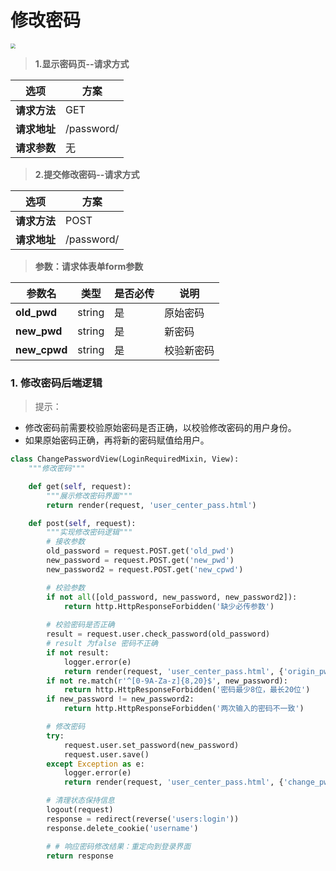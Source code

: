 # 修改密码

<img src="/user-center/images/13修改密码.png" style="zoom:50%">


> **1.显示密码页--请求方式**

| 选项 | 方案 |
| ---------------- | ---------------- |
| **请求方法** | GET |
| **请求地址** | /password/ |
| **请求参数** | 无 |

> **2.提交修改密码--请求方式**

| 选项 | 方案 |
| ---------------- | ---------------- |
| **请求方法** | POST |
| **请求地址** | /password/ |

> **参数：请求体表单form参数**

| 参数名 | 类型 | 是否必传 | 说明 |
| ---------------- | ---------------- | ---------------- | ---------------- |
| **old_pwd** | string | 是 | 原始密码 |
| **new_pwd** | string | 是 | 新密码 |
| **new_cpwd** | string | 是 | 校验新密码 |


### 1. 修改密码后端逻辑

> 提示：
* 修改密码前需要校验原始密码是否正确，以校验修改密码的用户身份。
* 如果原始密码正确，再将新的密码赋值给用户。

```python
class ChangePasswordView(LoginRequiredMixin, View):
    """修改密码"""

    def get(self, request):
        """展示修改密码界面"""
        return render(request, 'user_center_pass.html')

    def post(self, request):
        """实现修改密码逻辑"""
        # 接收参数
        old_password = request.POST.get('old_pwd')
        new_password = request.POST.get('new_pwd')
        new_password2 = request.POST.get('new_cpwd')

        # 校验参数
        if not all([old_password, new_password, new_password2]):
            return http.HttpResponseForbidden('缺少必传参数')
        
        # 校验密码是否正确
        result = request.user.check_password(old_password)
        # result 为false 密码不正确
        if not result:
            logger.error(e)
            return render(request, 'user_center_pass.html', {'origin_pwd_errmsg':'原始密码错误'})
        if not re.match(r'^[0-9A-Za-z]{8,20}$', new_password):
            return http.HttpResponseForbidden('密码最少8位，最长20位')
        if new_password != new_password2:
            return http.HttpResponseForbidden('两次输入的密码不一致')

        # 修改密码
        try:
            request.user.set_password(new_password)
            request.user.save()
        except Exception as e:
            logger.error(e)
            return render(request, 'user_center_pass.html', {'change_pwd_errmsg': '修改密码失败'})

        # 清理状态保持信息
        logout(request)
        response = redirect(reverse('users:login'))
        response.delete_cookie('username')

        # # 响应密码修改结果：重定向到登录界面
        return response
```


